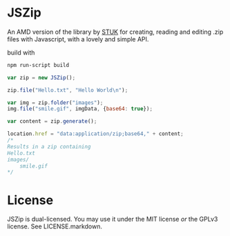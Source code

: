 JSZip
=====

An AMD version of the library by [STUK](https://github.com/Stuk/jszip) for creating, reading and editing .zip files with Javascript, with a lovely and simple API.

build with

```bash
npm run-script build
```

```javascript
var zip = new JSZip();

zip.file("Hello.txt", "Hello World\n");

var img = zip.folder("images");
img.file("smile.gif", imgData, {base64: true});

var content = zip.generate();

location.href = "data:application/zip;base64," + content;
/*
Results in a zip containing
Hello.txt
images/
    smile.gif
*/
```

License
=======

JSZip is dual-licensed. You may use it under the MIT license *or* the GPLv3
license. See LICENSE.markdown.
